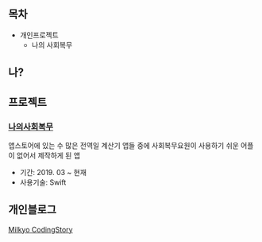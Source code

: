## 목차



- 개인프로젝트
  - 나의 사회복무



## 나?





## 프로젝트

### [나의사회복무]

앱스토어에 있는 수 많은 전역일 계산기 앱들 중에 사회복무요원이 사용하기 쉬운 어플이 없어서 제작하게 된 앱

- 기간: 2019. 03 ~ 현재
- 사용기술: Swift



## 개인블로그

[Milkyo CodingStory]



[Milkyo CodingStory]: https://milyo-codingstories.tistory.com
[나의사회복무]: https://apps.apple.com/kr/app/나의-사회복무/id1455311580
##### 
